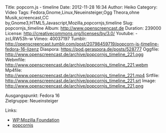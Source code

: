 Title: popcorn.js - timeline
Date: 2012-11-28 16:34
Author: Heiko
Category: Video
Tags: Fedora,Gnome,Linux,Neueinsteiger,Ogg Theora,ohne Musik,screencast,CC by,Gnome3,HTML5,Javascript,Mozilla,popcornjs,timeline
Slug: popcornjs_timeline
Album: http://www.openscreencast.de
Duration: 239000
License: http://creativecommons.org/licenses/by/3.0/
Youtube: -zcLRW53h-w
Vimeo: 40037197
Tumblr: http://openscreencast.tumblr.com/post/20798459719/popcorn-js-timeline-fedora-16-lizenz
Diaspora: https://pod.geraspora.de/posts/528777
Oggfile: http://www.openscreencast.de/archive/popcornjs_timeline_221.ogg
Webmfile: http://www.openscreencast.de/archive/popcornjs_timeline_221.webm
Mp4file: http://www.openscreencast.de/archive/popcornjs_timeline_221.mp4
Srtfile: http://www.openscreencast.de/archive/popcornjs_timeline_221.srt
Image: http://www.openscreencast.de/archive/popcornjs_timeline_221.png

Ausgangspunkt: Fedora 16  
Zielgruppe: Neueinsteiger  

Links:

  * [WP:Mozilla Foundation](https://de.wikipedia.org/wiki/Mozilla_Foundation "Link zu WP:Mozilla_Foundation" )
  * [popcornjs](http://popcornjs.org/ "Link zu popcornjs" )

